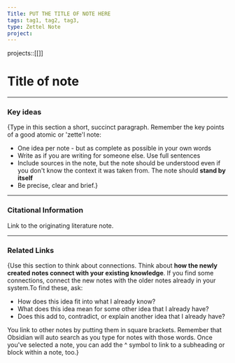```yaml
---
Title: PUT THE TITLE OF NOTE HERE
tags: tag1, tag2, tag3,
type: Zettel Note
project:
---
```


projects::[[]]

# Title of note

---

### Key ideas
{Type in this section a short, succinct paragraph. Remember the key points of a good atomic or 'zette'l note:

-   One idea per note - but as complete as possible in your own words
-   Write as if you are writing for someone else. Use full sentences
-   Include sources in the note, but the note should be understood even if you don't know the context it was taken from. The note should **stand by itself**
-   Be precise, clear and brief.}

---
### Citational Information

Link to the originating literature note.

---

### Related Links

{Use this section to think about connections. Think about **how the newly created notes connect with your existing knowledge**. If you find some connections, connect the new notes with the older notes already in your system.To find these, ask:

-   How does this idea fit into what I already know?
-   What does this idea mean for some other idea that I already have?
-   Does this add to, contradict, or explain another idea that I already have?

You link to other notes by putting them in square brackets. Remember that Obsidian will auto search as you type for notes with those words. Once you've selected a note, you can add the ^ symbol to link to a subheading or block within a note, too.}

